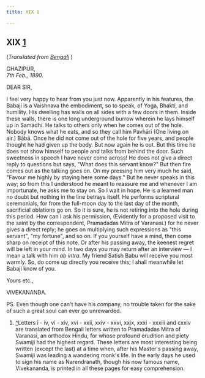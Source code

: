 ```yaml
---
title: XIX 1

---
```





  

  


## XIX [1](#fn1)

(*Translated from [Bengali](b6028e6019.pdf)* )

GHAZIPUR,  
*7th Feb., 1890.*

DEAR SIR,

I feel very happy to hear from you just now. Apparently in his features,
the Babaji is a Vaishnava the embodiment, so to speak, of Yoga, Bhakti,
and humility. His dwelling has walls on all sides with a few doors in
them. Inside these walls, there is one long underground burrow wherein
he lays himself up in Samādhi. He talks to others only when he comes out
of the hole. Nobody knows what he eats, and so they call him Pavhāri
(One living on air.) Bābā. Once he did not come out of the hole for five
years, and people thought he had given up the body. But now again he is
out. But this time he does not show himself to people and talks from
behind the door. Such sweetness in speech I have never come across! He
does not give a direct reply to questions but says, "What does this
servant know?" But then fire comes out as the talking goes on. On my
pressing him very much he said, "Favour me highly by staying here some
days." But he never speaks in this way; so from this I understood he
meant to reassure me and whenever I am importunate, he asks me to stay
on. So I wait in hope. He is a learned man no doubt but nothing in the
line betrays itself. He performs scriptural ceremonials, for from the
full-moon day to the last day of the month, sacrificial oblations go on.
So it is sure, he is not retiring into the hole during this period. How
can I ask his permission, (Evidently for a proposed visit to the saint
by the correspondent, Pramadadas Mitra of Varanasi.) for he never gives
a direct reply; he goes on multiplying such expressions as "this
servant", "my fortune", and so on. If you yourself have a mind, then
come sharp on receipt of this note. Or after his passing away, the
keenest regret will be left in your mind. In two days you may return
after an interview — I mean a talk with him *ab intra*. My friend Satish
Babu will receive you most warmly. So, do come up directly you receive
this; I shall meanwhile let Babaji know of you. 

Yours etc.,

VIVEKANANDA.

  
PS. Even though one can't have his company, no trouble taken for the
sake of such a great soul can ever go unrewarded.

1.  [^](#txt1)Letters i - iv, vi - xiv, xvi - xxii, xxiv - xxvi, xxix,
    xxxi - xxxiii and cxxiv are translated from Bengali letters written
    to Pramadadas Mitra of Varanasi, an orthodox Hindu, for whose
    profound erudition and piety Swamiji had the highest regard. These
    letters are most interesting being written (except the last) at a
    time when, after his Master's passing away, Swamiji was leading a
    wandering monk's life. In the early days he used to sign his name as
    Narendranath, though his now famous name, Vivekananda, is printed in
    all these pages for easy comprehension.


